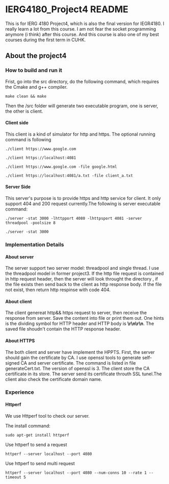 # IERG4180_Project4 README

This is for IERG 4180 Project4, which is also the final version for IEGR4180. I really learn a lot from this course. I am not fear the socket programming anymore (i think) after this course. And this course is also one of my best courses during the first term in CUHK.

## About the project4

### How to build and run it

Frist, go into the src directory, do the following command, which requires the Cmake and g++ compiler.

`make clean && make`

Then the /src folder will generate two executable program, one is server, the other is client.

#### Client side

This client is a kind of simulator for http and https. The optional running command is following

`./client https://www.google.com`

`./client https://localhost:4081`

`./client https://www.google.com -file google.html`

`./client https://localhost:4081/a.txt -file client_a.txt`

#### Server Side

This server's purpose is to provide https and http service for client. It only support 404 and 200 request currently.The following is server executable command:

`./server -stat 3000 -lhttpport 4080 -lhttpsport 4081 -server threadpool -poolsize 8`

`./server -stat 3000`

### Implementation Details

#### About server

The server support two server model: threadpool and single thread. I use the threadpool model in former project3. If the http file request is contained in http request header, then the server will look throught the directory , if the file exists then send back to the client as http response body. If the file not exist, then return http respinse with code 404.

#### About client

The client genereat http&& https request to server, then receive the response from server. Save the content into file or print them out. One hints is the dividing symbol for HTTP header and HTTP body is __\r\n\r\n__. The saved file shoudn't contain the HTTP response header.

#### About HTTPS

The both client and server have implement the HPPTS. First, the server should gain the certificate by CA. I use openssl tools to generate self-signed CA and server certificate. The command is listed in file generateCert.txt. The version of openssl is 3. The client store the CA certificate in its store. The server send its certificate throuth SSL tunel.The client also check the certificate domain name.

### Experience

#### Httperf

We use Httperf tool to check our server.

The install command:

`sudo apt-get install httperf`

Use httperf to send a request

`httperf --server localhost --port 4080`

Use httperf to send multi request

`httperf --server localhost --port 4080 --num-conns 10 --rate 1 --timeout 5`
